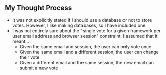 ## My Thought Process
* It was not explicitly stated if I should use a database or not to store votes.  However, I like making databases, so I have included one.
* I was not entirely sure about the "single vote for a given framework per user email address and browser session" constraint.  I assumed that it meant...
    * Given the same email and session, the user can only vote once
    * Given the same email and a different session, the user can change their vote
    * Given a different email and the same session, the new email can submit a new vote
